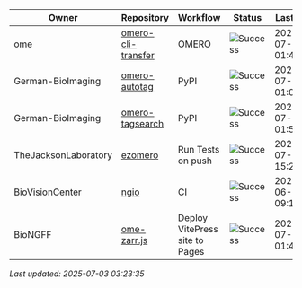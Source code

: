 | Owner | Repository | Workflow | Status | Last Run | URL |
| ----- | ---------- | -------- | ------ | -------- | --- |
| ome | [omero-cli-transfer](https://github.com/ome/omero-cli-transfer) | OMERO | ![Success](https://img.shields.io/badge/Success-brightgreen) | 2025-07-03 01:45:39 | [16039658874](https://github.com/ome/omero-cli-transfer/actions/runs/16039658874) |
| German-BioImaging | [omero-autotag](https://github.com/German-BioImaging/omero-autotag) | PyPI | ![Success](https://img.shields.io/badge/Success-brightgreen) | 2025-07-03 01:05:12 | [16039159285](https://github.com/German-BioImaging/omero-autotag/actions/runs/16039159285) |
| German-BioImaging | [omero-tagsearch](https://github.com/German-BioImaging/omero-tagsearch) | PyPI | ![Success](https://img.shields.io/badge/Success-brightgreen) | 2025-07-03 01:57:55 | [16039806107](https://github.com/German-BioImaging/omero-tagsearch/actions/runs/16039806107) |
| TheJacksonLaboratory | [ezomero](https://github.com/TheJacksonLaboratory/ezomero) | Run Tests on push | ![Success](https://img.shields.io/badge/Success-brightgreen) | 2025-07-01 15:21:50 | [16003490982](https://github.com/TheJacksonLaboratory/ezomero/actions/runs/16003490982) |
| BioVisionCenter | [ngio](https://github.com/BioVisionCenter/ngio) | CI | ![Success](https://img.shields.io/badge/Success-brightgreen) | 2025-06-30 09:16:18 | [15968907529](https://github.com/BioVisionCenter/ngio/actions/runs/15968907529) |
| BioNGFF | [ome-zarr.js](https://github.com/BioNGFF/ome-zarr.js) | Deploy VitePress site to Pages | ![Success](https://img.shields.io/badge/Success-brightgreen) | 2025-07-03 01:45:55 | [16039662315](https://github.com/BioNGFF/ome-zarr.js/actions/runs/16039662315) |


*Last updated: 2025-07-03 03:23:35*